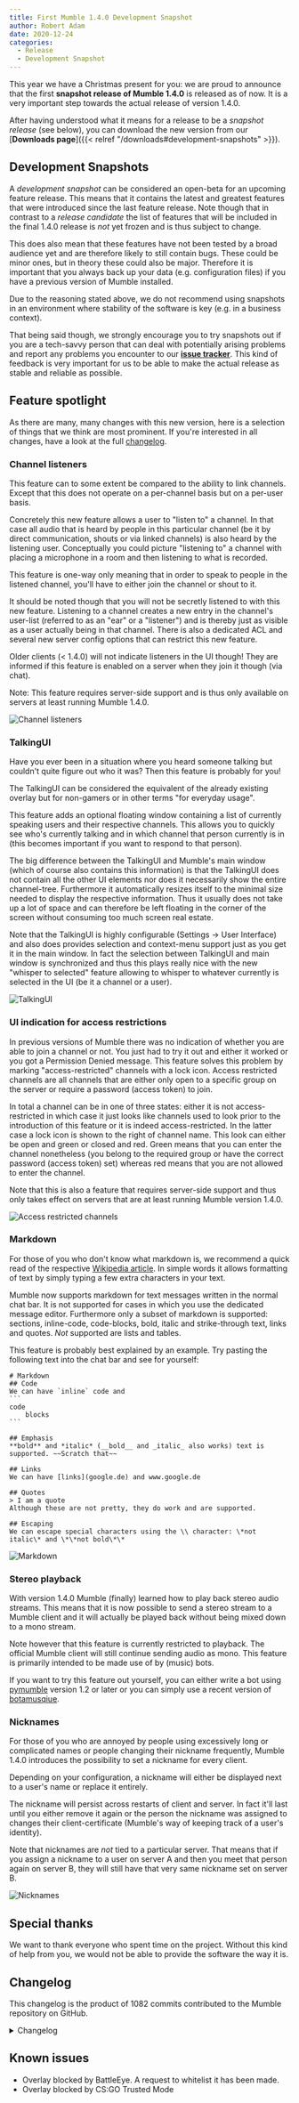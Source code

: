 ```yaml
---
title: First Mumble 1.4.0 Development Snapshot
author: Robert Adam
date: 2020-12-24
categories:
  - Release
  - Development Snapshot
---
```


This year we have a Christmas present for you: we are proud to announce that the first **snapshot release of Mumble
1.4.0** is released as of now. It is a very important step towards the actual release of version 1.4.0.

After having understood what it means for a release to be a _snapshot release_ (see below), you can download the new
version from our [**Downloads page**]({{< relref "/downloads#development-snapshots" >}}).

<!--more-->

## Development Snapshots

A _development snapshot_ can be considered an open-beta for an upcoming feature release. This means that it contains the
latest and greatest features that were introduced since the last feature release. Note though that in contrast to a
_release candidate_ the list of features that will be included in the final 1.4.0 release is _not_ yet frozen and is
thus subject to change.

This does also mean that these features have not been tested by a broad audience yet and are therefore likely to still
contain bugs. These could be minor ones, but in theory these could also be major. Therefore it is important that you
always back up your data (e.g. configuration files) if you have a previous version of Mumble installed.

Due to the reasoning stated above, we do not recommend using snapshots in an environment where stability of the software
is key (e.g. in a business context).

That being said though, we strongly encourage you to try snapshots out if you are a tech-savvy person that can deal with
potentially arising problems and report any problems you encounter to our
[**issue tracker**](https://github.com/mumble-voip/mumble/issues). This kind of feedback is very important for us to be
able to make the actual release as stable and reliable as possible.

## Feature spotlight

As there are many, many changes with this new version, here is a selection of things that we think are most prominent.
If you're interested in all changes, have a look at the full [changelog](#changelog).

### Channel listeners

This feature can to some extent be compared to the ability to link channels. Except that this does not operate on a
per-channel basis but on a per-user basis.

Concretely this new feature allows a user to "listen to" a channel. In that case all audio that is heard by people in
this particular channel (be it by direct communication, shouts or via linked channels) is also heard by the listening
user. Conceptually you could picture "listening to" a channel with placing a microphone in a room and then listening to
what is recorded.

This feature is one-way only meaning that in order to speak to people in the listened channel, you'll have to either
join the channel or shout to it.

It should be noted though that you will not be secretly listened to with this new feature. Listening to a channel
creates a new entry in the channel's user-list (referred to as an "ear" or a "listener") and is thereby just as visible
as a user actually being in that channel. There is also a dedicated ACL and several new server config options that can
restrict this new feature.

Older clients (< 1.4.0) will not indicate listeners in the UI though! They are informed if this feature is enabled on a
server when they join it though (via chat).

Note: This feature requires server-side support and is thus only available on servers at least running Mumble 1.4.0.

![Channel listeners](/blog/media/ChannelListeners.png)

### TalkingUI

Have you ever been in a situation where you heard someone talking but couldn't quite figure out who it was? Then this
feature is probably for you!

The TalkingUI can be considered the equivalent of the already existing overlay but for non-gamers or in other terms "for
everyday usage".

This feature adds an optional floating window containing a list of currently speaking users and their respective
channels. This allows you to quickly see who's currently talking and in which channel that person currently is in (this
becomes important if you want to respond to that person).

The big difference between the TalkingUI and Mumble's main window (which of course also contains this information) is
that the TalkingUI does not contain all the other UI elements nor does it necessarily show the entire channel-tree.
Furthermore it automatically resizes itself to the minimal size needed to display the respective information. Thus it
usually does not take up a lot of space and can therefore be left floating in the corner of the screen without consuming
too much screen real estate.

Note that the TalkingUI is highly configurable (Settings -> User Interface) and also does provides selection and
context-menu support just as you get it in the main window. In fact the selection between TalkingUI and main window is
synchronized and thus this plays really nice with the new "whisper to selected" feature allowing to whisper to whatever
currently is selected in the UI (be it a channel or a user).

![TalkingUI](/blog/media/TalkingUI.png)

### UI indication for access restrictions

In previous versions of Mumble there was no indication of whether you are able to join a channel or not. You just had to
try it out and either it worked or you got a Permission Denied message. This feature solves this problem by marking
"access-restricted" channels with a lock icon. Access restricted channels are all channels that are either only open to
a specific group on the server or require a password (access token) to join.

In total a channel can be in one of three states: either it is not access-restricted in which case it just looks like
channels used to look prior to the introduction of this feature or it is indeed access-restricted. In the latter case a
lock icon is shown to the right of channel name. This look can either be open and green or closed and red. Green means
that you can enter the channel nonetheless (you belong to the required group or have the correct password (access token)
set) whereas red means that you are not allowed to enter the channel.

Note that this is also a feature that requires server-side support and thus only takes effect on servers that are at
least running Mumble version 1.4.0.

![Access restricted channels](/blog/media/AccessRestrictedChannels.png)

### Markdown

For those of you who don't know what markdown is, we recommend a quick read of the respective
[Wikipedia article](https://en.wikipedia.org/wiki/Markdown). In simple words it allows formatting of text by simply
typing a few extra characters in your text.

Mumble now supports markdown for text messages written in the normal chat bar. It is not supported for cases in which
you use the dedicated message editor. Furthermore only a subset of markdown is supported: sections, inline-code,
code-blocks, bold, italic and strike-through text, links and quotes. _Not_ supported are lists and tables.

This feature is probably best explained by an example. Try pasting the following text into the chat bar and see for
yourself:

````
# Markdown
## Code
We can have `inline` code and
```
code
    blocks
```

## Emphasis
**bold** and *italic* (__bold__ and _italic_ also works) text is supported. ~~Scratch that~~

## Links
We can have [links](google.de) and www.google.de

## Quotes
> I am a quote
Although these are not pretty, they do work and are supported.

## Escaping
We can escape special characters using the \\ character: \*not italic\* and \*\*not bold\*\*
````

![Markdown](/blog/media/Markdown.png)

### Stereo playback

With version 1.4.0 Mumble (finally) learned how to play back stereo audio streams. This means that it is now possible to
send a stereo stream to a Mumble client and it will actually be played back without being mixed down to a mono stream.

Note however that this feature is currently restricted to playback. The official Mumble client will still continue
sending audio as mono. This feature is primarily intended to be made use of by (music) bots.

If you want to try this feature out yourself, you can either write a bot using
[pymumble](https://github.com/azlux/pymumble) version 1.2 or later or you can simply use a recent version of
[botamusqiue](https://github.com/azlux/botamusique).

### Nicknames

For those of you who are annoyed by people using excessively long or complicated names or people changing their nickname
frequently, Mumble 1.4.0 introduces the possibility to set a nickname for every client.

Depending on your configuration, a nickname will either be displayed next to a user's name or replace it entirely.

The nickname will persist across restarts of client and server. In fact it'll last until you either remove it again or
the person the nickname was assigned to changes their client-certificate (Mumble's way of keeping track of a user's
identity).

Note that nicknames are _not_ tied to a particular server. That means that if you assign a nickname to a user on server
A and then you meet that person again on server B, they will still have that very same nickname set on server B.

![Nicknames](/blog/media/Nicknames.png)

## Special thanks

We want to thank everyone who spent time on the project. Without this kind of help from you, we would not be able to
provide the software the way it is.

## Changelog

This changelog is the product of 1082 commits contributed to the Mumble repository on GitHub.

<details>
	<summary>Changelog</summary>

### Client

- Added: DBus calls to control push-to-talk state ({{<issue 3675 >}})
- Added: Possibility to toggle 24h time-format for the chat ({{<issue 3827 >}})
- Added: UI indication for access-restricted channels (e.g. via password) ({{<issue 3929 >}})
- Added: Ability to use the currently selected user/channel as whisper/shout target ({{<issue 4048 >}})
- Added: ChannelListeners (ability to listen to channels without joining them) ({{<issue 4011 >}})
- Added: Markdown support in chat ({{<issue 4076 >}})
- Added: Ability to set local nicknames for users ({{<issue 4624 >}})
- Added: TalkingUI (~ overlay for non-gamers) ({{<issue 4066 >}})
- Added: DBus calls to set/query transmission mode ({{<issue 4119 >}})
- Added: "Join user's channel" context menu action ({{<issue 4149 >}})
- Added: CLI option to specify custom window title extension ({{<issue 4155 >}})
- Added: Stereo decoding and playback support ({{<issue 4209 >}})
- Added: Ability to disable text-to-speech for a specific user ({{<issue 4287 >}})
- Added: Ability to send images by pasting them to the chat box ({{<issue 4265 >}})
- Added: New talking state for users that are locally muted but sending audio ({{<issue 4322 >}})
- Added: Public server list can be disabled ({{<issue 4316 >}})
- Added: Ability to specify config file via commandline ({{<issue 4369 >}})
- Added: Ability to specify database path in config file ({{<issue 4369 >}})
- Added: Ability to permanently display local volume adjustments in the UI ({{<issue 4439 >}})
- Added: Select all functionality in Messages settings page ({{<issue 4465 >}})
- Added: Ability to paste and send chat message via shortcut ({{<issue 4531 >}})
- Added: Ability to reset all settings at once ({{<issue 4546 >}})
- Added: Shorcut to hide/show the main window ({{<issue 4562 >}})
- Fixed: Handling of protocol violation by the server ({{<issue 3866 >}})
- Fixed: Micro-freezes at startup due to version check ({{<issue 3987 >}})
- Fixed: Distorted positional audio ({{<issue 4172 >}})
- Fixed: Echo cancellation not working properly ({{<issue 4167 >}})
- Fixed: Prevent hooking if a screen-reader is active on Windows ({{<issue 3896 >}})
- Fixed: Crash due to audio buffer resizing ({{<issue 4250 >}})
- Fixed: Dialog for local volume adjustments could be hidden if always-on-top nehavior was active ({{<issue 4244 >}})
- Fixed: Loading a sample from a file would fail silently ({{<issue 4497 >}})
- Fixed: Client now respects the server-setting for unlimited image size ({{<issue 4611 >}})
- Improved: Automatically select Opus's low delay mode for decreased latency ({{<issue 3753 >}})
- Improved: The shortcut dropdown window is now sorted alphabetically ({{<issue 3815 >}})
- Improved: JackAudio support ({{<issue 3826 >}}, {{<issue 3876 >}}, {{<issue 3887 >}})
- Improved: Include Windows-only plugins on Linux as well for use through Proton/Wine ({{<issue 3511 >}})
- Improved: PortAudio support ({{<issue 3889 >}})
- Improved: Use HTTPS links for presenting in the UI ({{<issue 3921 >}})
- Improved: Formatting & spacing of messages in chat ({{<issue 4026 >}})
- Improved: Audio wizard (appearance & explanations) ({{<issue 4100 >}})
- Improved: Echo cancellation settings ({{<issue 4113 >}}, {{<issue 4174 >}})
- Improved: Users can now always choose to receive update-notifications for the client ({{<issue 4138 >}},
  {{<issue 4182 >}})
- Improved: Echo cancellation is now enabled by default on all platforms but MacOS ({{<issue 4214 >}})
- Improved: Accessibility ({{<issue 4211 >}}, {{<issue 4312 >}})
- Improved: Some settings pages ({{<issue 4240 >}}, {{<issue 4243 >}})
- Improved: CoreAudio implementation ({{<issue 4254 >}})
- Improved: The user is notified if a change (e.g. local mute) could not be saved permanently ({{<issue 4301 >}})
- Improved: Server Browser UI ({{<issue 4291 >}})
- Improved: Clear selection in shortcut settings after having removed shortcut to avoid accidental subsequent removal
  ({{<issue 4358 >}})
- Improved: Noise cancelling & associated UI ({{<issue 4212 >}})
- Improved: Use zeroconf instead of Bonjour on Windows if available ({{<issue 4494 >}})
- Improved: Tooltips for shortcut settings ({{<issue 4543 >}})
- Updated: Opus to v1.3.1 ({{<issue 3813 >}})
- Changed: Text-to-speech is now disabled by default ({{<issue 4627 >}})
- Removed: DirectSound support ({{<issue 3828 >}})
- Removed: Qt4 support ({{<issue 3602 >}})
- Removed: CELT 0.11.0 support ({{<issue 2045 >}})

### Server

- Added: Ability to log ACL and group changes (helpful for debugging) ({{<issue 4017 >}})
- Added: Option to not ban connections from an IP that managed to connect succcessfully ({{<issue 4087 >}})
- Added: Dedicated ACL for resetting comments/avatars ({{<issue 4196 >}})
- Added: Config option which allows the server to remeber a user's channel for limited time only ({{<issue 4147 >}})
- Added: Ability to load welcome message from file ({{<issue 4344 >}})
- Fixed: Use a temporary keychain on macOS in order to avoid permission issues ({{<issue 4345 >}})
- Fixed: Undefined behavior when logging SSL error ({{<issue 4452 >}})
- Improved: Also log a client's OS ({{<issue 4035 >}})
- Improved: CPU utilization by using TCP_NODELAY mode by default ({{<issue 4054 >}})
- Improved: Use zeroconf instead of Bonjour on Windows if available ({{<issue 4494 >}})

### Installer

- Improved: Chinese translations ({{<issue 3807 >}}, {{<issue 3613 >}})
- Improved: Uninstall no longer deletes murmur.ini file ({{<issue 4096 >}})
- Complete refactoring ({{<issue 4574 >}})

### Positional audio plugins

- Added: General Source Engine support ({{<issue 3771 >}})
- Added: Among Us ({{<issue 4571 >}})
- Updated: GTA V ({{<issue 4059 >}})
- Updated: Manual plugin's UI now shows a speaker's location ({{<issue 4352 >}})

### Overall

- The project has been migrated to be built with cmake instead of qmake ({{<issue 4252 >}})

</details>

## Known issues

- Overlay blocked by BattleEye. A request to whitelist it has been made.
- Overlay blocked by CS:GO Trusted Mode
